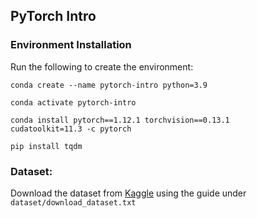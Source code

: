 ## PyTorch Intro
### Environment Installation

Run the following to create the environment:


<code>conda create --name pytorch-intro python=3.9</code>

<code>conda activate pytorch-intro</code>

<code>conda install pytorch==1.12.1 torchvision==0.13.1 cudatoolkit=11.3 -c pytorch</code>

<code>pip install tqdm</code>

### Dataset:

Download the dataset from [Kaggle](https://www.kaggle.com/datasets/paultimothymooney/chest-xray-pneumonia) using the guide under <code>dataset/download_dataset.txt</code>
